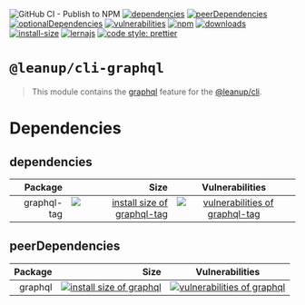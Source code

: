 ![GitHub CI - Publish to NPM](https://github.com/leanupjs/leanup/workflows/GitHub%20CI%20-%20Publish%20to%20NPM/badge.svg)
[![dependencies][dependencies]][dependencies-url]
[![peerDependencies][peerdependencies]][peerdependencies-url]
[![optionalDependencies][optionaldependencies]][optionaldependencies-url]
[![vulnerabilities][vulnerabilities]][vulnerabilities-url]
[![npm][npm]][npm-url]
[![downloads][downloads]][downloads-url]
[![install-size][install-size]][install-size-url]
[![lernajs][lernajs]][lernajs-url]
[![code style: prettier](https://img.shields.io/badge/code_style-prettier-ff69b4.svg)](https://github.com/prettier/prettier)

[npm]: https://img.shields.io/npm/v/@leanup/cli-graphql
[npm-url]: https://www.npmjs.com/package/@leanup/cli-graphql
[dependencies]: https://status.david-dm.org/gh/leanupjs/leanup.svg?path=packages/cli/plugins/graphql&ref=release/1.2
[dependencies-url]: https://david-dm.org/leanupjs/leanup?path=packages/cli/plugins/graphql&ref=release/1.2
[peerdependencies]: https://status.david-dm.org/gh/leanupjs/leanup.svg?path=packages/cli/plugins/graphql&ref=release/1.2&type=peer
[peerdependencies-url]: https://david-dm.org/leanupjs/leanup?path=packages/cli/plugins/graphql&ref=release/1.2&type=peer
[optionaldependencies]: https://status.david-dm.org/gh/leanupjs/leanup.svg?path=packages/cli/plugins/graphql&ref=release/1.2&type=optional
[optionaldependencies-url]: https://david-dm.org/leanupjs/leanup?path=packages/cli/plugins/graphql&ref=release/1.2&type=optional
[vulnerabilities]: https://img.shields.io/snyk/vulnerabilities/npm/@leanup/cli-graphql
[vulnerabilities-url]: https://snyk.io/test/npm/@leanup/cli-graphql
[downloads]: https://img.shields.io/npm/dt/@leanup/cli-graphql
[downloads-url]: https://npmcharts.com/compare/@leanup/cli-graphql?minimal=true
[install-size]: https://packagephobia.now.sh/badge?p=@leanup/cli-graphql@next
[install-size-url]: https://packagephobia.now.sh/result?p=@leanup/cli-graphql@next
[lernajs]: https://img.shields.io/badge/managed%20with-lerna-blueviolet
[lernajs-url]: https://lerna.js.org

# `@leanup/cli-graphql`

> This module contains the [graphql](https://graphql.org/) feature for the [@leanup/cli](https://www.npmjs.com/package/@leanup/cli).

# Dependencies

## dependencies

|     Package |                                                                                                                                  Size |                                                            Vulnerabilities                                                             |
| ----------: | ------------------------------------------------------------------------------------------------------------------------------------: | :------------------------------------------------------------------------------------------------------------------------------------: |
| graphql-tag | [![install size of graphql-tag](https://packagephobia.now.sh/badge?p=graphql-tag)](https://packagephobia.now.sh/result?p=graphql-tag) | [![vulnerabilities of graphql-tag](https://img.shields.io/snyk/vulnerabilities/npm/graphql-tag)](https://snyk.io/test/npm/graphql-tag) |

## peerDependencies

| Package |                                                                                                                      Size |                                                      Vulnerabilities                                                       |
| ------: | ------------------------------------------------------------------------------------------------------------------------: | :------------------------------------------------------------------------------------------------------------------------: |
| graphql | [![install size of graphql](https://packagephobia.now.sh/badge?p=graphql)](https://packagephobia.now.sh/result?p=graphql) | [![vulnerabilities of graphql](https://img.shields.io/snyk/vulnerabilities/npm/graphql)](https://snyk.io/test/npm/graphql) |
